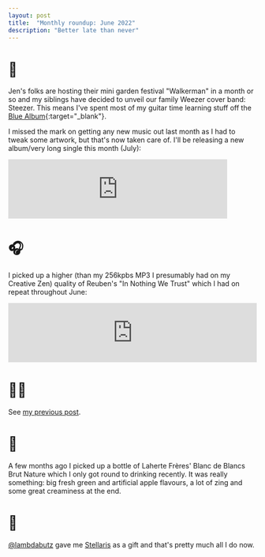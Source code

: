 ```yaml
---
layout: post
title:  "Monthly roundup: June 2022"
description: "Better late than never"
---
```


# 🎸

Jen's folks are hosting their mini garden festival "Walkerman" in a month or so and my siblings have decided to unveil our family Weezer cover band: Steezer. This means I've spent most of my guitar time learning stuff off the [Blue Album](https://en.wikipedia.org/wiki/Weezer_(Blue_Album)){:target="_blank"}.

I missed the mark on getting any new music out last month as I had to tweak some artwork, but that's now taken care of. I'll be releasing a new album/very long single this month (July):

<iframe style="border: 0; width: 444px; height: 120px;" src="https://bandcamp.com/EmbeddedPlayer/album=2116321937/size=large/bgcol=ffffff/linkcol=0687f5/artwork=small/transparent=true/tracklist=false/tracks=2404655670/esig=c484309de7929a08f056e015dc36c508/" seamless><a href="https://lapetitemortuk.bandcamp.com/album/bow-east">Bow, East by La Petite Mort</a></iframe>

# 🎧

I picked up a higher (than my 256kpbs MP3 I presumably had on my Creative Zen) quality of Reuben's "In Nothing We Trust" which I had on repeat throughout June:

<iframe style="border: 0; width: 100%; height: 120px;" src="https://bandcamp.com/EmbeddedPlayer/album=2380121451/size=large/bgcol=ffffff/linkcol=0687f5/tracklist=false/artwork=small/transparent=true/" seamless><a href="https://bsmrocks.bandcamp.com/album/in-nothing-we-trust-2">In Nothing We Trust by Reuben</a></iframe>

# 👨‍💻

See [my previous post](/2022/07/04/mapbox.html).

# 🍷

A few months ago I picked up a bottle of Laherte Frères' Blanc de Blancs Brut Nature which I only got round to drinking recently. It was really something: big fresh green and artificial apple flavours, a lot of zing and some great creaminess at the end.


# 🎲

[@lambdabutz](https://twitter.com/lambdabutz) gave me [Stellaris](https://en.wikipedia.org/wiki/Stellaris_(video_game)) as a gift and that's pretty much all I do now.